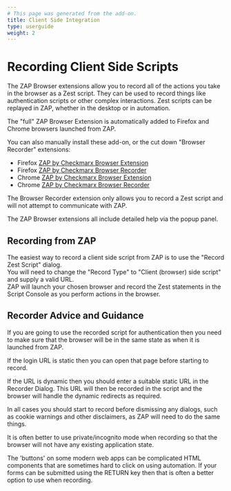 ```yaml
---
# This page was generated from the add-on.
title: Client Side Integration
type: userguide
weight: 2
---
```


# Recording Client Side Scripts

The ZAP Browser extensions allow you to record all of the actions you take in the browser as a Zest script. They can be used to record things like authentication scripts or other complex interactions. Zest scripts can be replayed in ZAP, whether in the desktop or in automation.


The "full" ZAP Browser Extension is automatically added to Firefox and Chrome browsers launched from ZAP.


You can also manually install these add-on, or the cut down "Browser Recorder" extensions:

* Firefox [ZAP by Checkmarx Browser Extension](https://addons.mozilla.org/en-GB/firefox/addon/zap-browser-extension)
* Firefox [ZAP by Checkmarx Browser Recorder](https://addons.mozilla.org/en-GB/firefox/addon/zap-by-checkmarx-recorder/)
* Chrome [ZAP by Checkmarx Browser Extension](https://chromewebstore.google.com/detail/zap-by-checkmarx-browser/cgkggmillbmmpokepnicllalaohphffo)
* Chrome [ZAP by Checkmarx Browser Recorder](https://chromewebstore.google.com/detail/zap-by-checkmarx-recorder/belmenkmkfloppjbbgibipmgcmnkaiki)

The Browser Recorder extension only allows you to record a Zest script and will not attempt to communicate with ZAP.


The ZAP Browser extensions all include detailed help via the popup panel.

## Recording from ZAP

The easiest way to record a client side script from ZAP is to use the "Record Zest Script" dialog.  
You will need to change the "Record Type" to "Client (browser) side script" and supply a valid URL.  
ZAP will launch your chosen browser and record the Zest statements in the Script Console as you perform actions in the browser.

## Recorder Advice and Guidance

If you are going to use the recorded script for authentication then you need to make sure that the browser will be in the same state as when it is launched from ZAP.


If the login URL is static then you can open that page before starting to record.  

If the URL is dynamic then you should enter a suitable static URL in the Recorder Dialog. This URL will then
be recorded in the script and the browser will handle the dynamic redirects as required.


In all cases you should start to record before dismissing any dialogs, such as cookie warnings and other disclaimers,
as ZAP will need to do the same things.


It is often better to use private/incognito mode when recording so that the browser will not have any existing
application state.


The 'buttons' on some modern web apps can be complicated HTML components that are sometimes hard to click on using automation.
If your forms can be submitted using the RETURN key then that is often a better option to use when recording.
